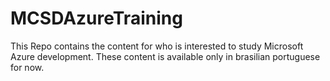 # MCSDAzureTraining
This Repo contains the content for who is interested to study Microsoft Azure development. These content is available only in brasilian portuguese for now.
